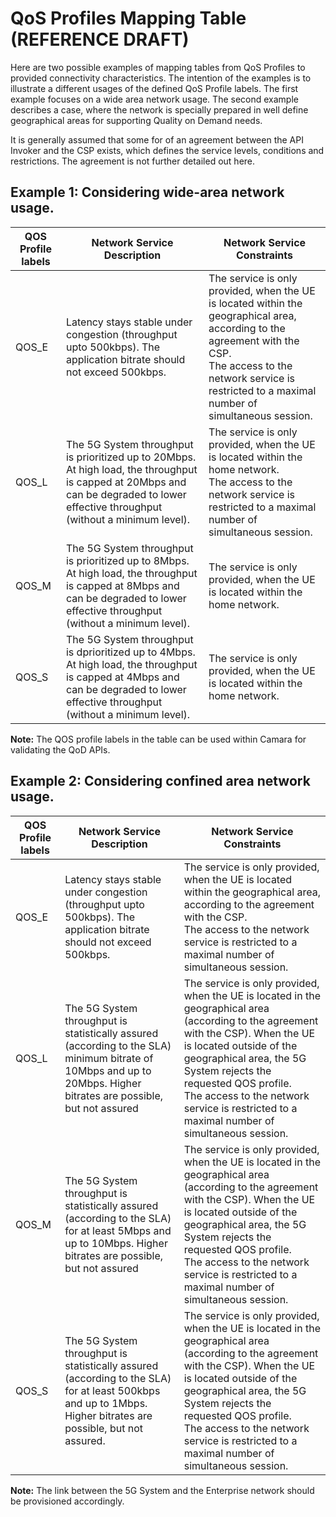 # QoS Profiles Mapping Table (REFERENCE DRAFT)

Here are two possible examples of mapping tables from QoS Profiles to provided connectivity characteristics. The intention of the examples is to illustrate a different usages of the defined QoS Profile labels. The first example focuses on a wide area network usage. The second example describes a case, where the network is specially prepared in well define geographical areas for supporting Quality on Demand needs.

It is generally assumed that some for of an agreement between the API Invoker and the CSP exists, which defines the service levels, conditions and restrictions. The agreement is not further detailed out here.  

## Example 1: Considering wide-area network usage.
| QOS Profile labels | Network Service Description | Network Service Constraints |
|----------| --------- | ----------- |
| QOS\_E   | Latency stays stable under congestion (throughput upto 500kbps). The application bitrate should not exceed 500kbps. | The service is only provided, when the UE is located within the geographical area, according to the agreement with the CSP.<br>The access to the network service is restricted to a maximal number of simultaneous session. |
| QOS\_L   | The 5G System throughput is prioritized up to 20Mbps. At high load, the throughput is capped at 20Mbps and can be degraded to lower effective throughput (without a minimum level).  | The service is only provided, when the UE is located within the home network.<br>The access to the network service is restricted to a maximal number of simultaneous session.|
| QOS\_M   | The 5G System throughput is prioritized up to 8Mbps. At high load, the throughput is capped at 8Mbps and can be degraded to lower effective throughput (without a minimum level). | The service is only provided, when the UE is located within the home network. |
| QOS\_S   | The 5G System throughput is dprioritized up to 4Mbps. At high load, the throughput is capped at 4Mbps and can be degraded to lower effective throughput (without a minimum level). | The service is only provided, when the UE is located within the home network. |

**Note:**
The QOS profile labels in the table can be used within Camara for validating the QoD APIs.

## Example 2: Considering confined area network usage.
| QOS Profile labels | Network Service Description | Network Service Constraints |
|----------| --------- | ----------- |
| QOS\_E   | Latency stays stable under congestion (throughput upto 500kbps). The application bitrate should not exceed 500kbps. | The service is only provided, when the UE is located within the geographical area, according to the agreement with the CSP.<br>The access to the network service is restricted to a maximal number of simultaneous session. |
| QOS\_L   | The 5G System throughput is statistically assured (according to the SLA) minimum bitrate of 10Mbps and up to 20Mbps. Higher bitrates are possible, but not assured | The service is only provided, when the UE is located in the geographical area (according to the agreement with the CSP). When the UE is located outside of the geographical area, the 5G System rejects the requested QOS profile.<br>The access to the network service is restricted to a maximal number of simultaneous session. |
| QOS\_M   | The 5G System throughput is statistically assured (according to the SLA) for at least 5Mbps and up to 10Mbps. Higher bitrates are possible, but not assured | The service is only provided, when the UE is located in the geographical area (according to the agreement with the CSP). When the UE is located outside of the geographical area, the 5G System rejects the requested QOS profile.<br>The access to the network service is restricted to a maximal number of simultaneous session. |
| QOS\_S   | The 5G System throughput is statistically assured (according to the SLA) for at least 500kbps and up to 1Mbps. Higher bitrates are possible, but not assured. | The service is only provided, when the UE is located in the geographical area (according to the agreement with the CSP). When the UE is located outside of the geographical area, the 5G System rejects the requested QOS profile.<br>The access to the network service is restricted to a maximal number of simultaneous session. |

**Note:**
The link between the 5G System and the Enterprise network should be provisioned accordingly.

